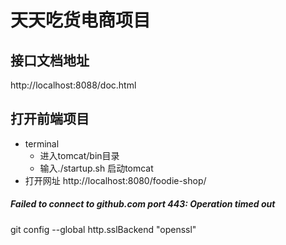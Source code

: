 # 天天吃货电商项目

## 接口文档地址
http://localhost:8088/doc.html

## 打开前端项目
- terminal
    - 进入tomcat/bin目录 
    - 输入./startup.sh 启动tomcat
- 打开网址
http://localhost:8080/foodie-shop/

#####  Failed to connect to github.com port 443: Operation timed out
git config --global http.sslBackend "openssl"
